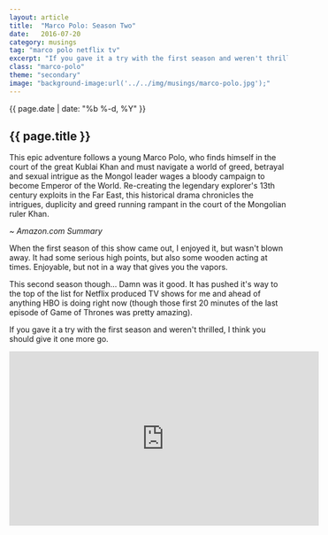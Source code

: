 ```yaml
---
layout: article
title:  "Marco Polo: Season Two"
date:   2016-07-20
category: musings
tag: "marco polo netflix tv"
excerpt: "If you gave it a try with the first season and weren't thrilled, I think you should give it one more go."
class: "marco-polo"
theme: "secondary"
image: "background-image:url('../../img/musings/marco-polo.jpg');"
---
```

<section class="header" style="{{page.image}}">
	<div class="content">
	<div class="span-3 col empty"></div>
	<div class="span-6 col">
		<p class="post-meta">{{ page.date | date: "%b %-d, %Y" }}</p>
		<h1>{{ page.title }}</h1>
		<p>This epic adventure follows a young Marco Polo, who finds himself in the court of the great Kublai Khan and must navigate a world of greed, betrayal and sexual intrigue as the Mongol leader wages a bloody campaign to become Emperor of the World. Re-creating the legendary explorer's 13th century exploits in the Far East, this historical drama chronicles the intrigues, duplicity and greed running rampant in the court of the Mongolian ruler Khan.</p>
		<p class="text-right"><em>~ Amazon.com Summary</em></p>
	</div>
	<div class="span-3 col empty"></div>	
	</div>
</section>
<section class="review continued">
	<div class="content gutters">
		<div class="span-3 col empty"></div>
		<div class="span-6 col">
			<p>When the first season of this show came out, I enjoyed it, but wasn't blown away. It had some serious high points, but also some wooden acting at times. Enjoyable, but not in a way that gives you the vapors.</p>
			<p>This second season though... Damn was it good. It has pushed it's way to the top of the list for Netflix produced TV shows for me and ahead of anything HBO is doing right now (though those first 20 minutes of the last episode of Game of Thrones was pretty amazing).</p>
			<p>If you gave it a try with the first season and weren't thrilled, I think you should give it one more go.</p>
		</div>
		<div class="span-3 col empty"></div>	
	</div>
	<div class="content">
		<div class="span-3 col empty"></div>
		<div class="span-6 col">
			<div class="youtube">
				<iframe width="560" height="315" src="https://www.youtube.com/embed/OXfgvcJ5T8E" frameborder="0" allowfullscreen></iframe>
		</div>
</div>
	<div class="span-3 col empty"></div>
	</div>
		<div class="divider"></div>	
</section>